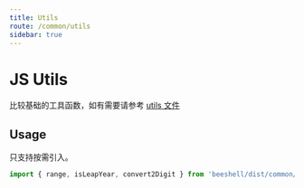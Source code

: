 ```yaml
---
title: Utils
route: /common/utils
sidebar: true
---
```


# JS Utils

比较基础的工具函数，如有需要请参考 [utils 文件](https://github.com/Meituan-Dianping/beeshell/tree/master/src/common/utils/index.ts)

## Usage

只支持按需引入。

```js
import { range, isLeapYear, convert2Digit } from 'beeshell/dist/common/utils'
```
